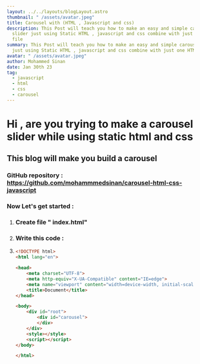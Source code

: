```yaml
---
layout: ../../layouts/blogLayout.astro
thumbnail: " /assets/avatar.jpeg"
title: Carousel with (HTML , Javascript and css)
description: This Post will teach you how to make an easy and simple carousel
  slider just using Static HTML , javascript and css combine with just one HTML
  file
summary: This Post will teach you how to make an easy and simple carousel slider
  just using Static HTML , javascript and css combine with just one HTML file
avatar: " /assets/avatar.jpeg"
author: Mohammed Sinan
date: Jan 30th 23
tag:
  - javascript
  - html
  - css
  - carousel
---
```

# H﻿i , are you trying to make a carousel slider while using static html and css

## T﻿his blog will make you build a carousel 

### G﻿itHub repository : https://github.com/mohammmedsinan/carousel-html-css-javascript

### N﻿ow Let's get started : 

1. ### C﻿reate file " index.html" 
2. ### W﻿rite this code : 
3. ```html
   <!DOCTYPE html>
   <html lang="en">

   <head>
       <meta charset="UTF-8">
       <meta http-equiv="X-UA-Compatible" content="IE=edge">
       <meta name="viewport" content="width=device-width, initial-scale=1.0">
       <title>Document</title>
   </head>

   <body>
       <div id="root">
           <div id="carousel">
           </div>
       </div>
       <style></style>
       <script></script>
   </body>

   </html>
   ```